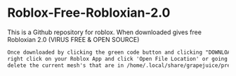 # Roblox-Free-Robloxian-2.0
This is a Github repository for roblox. When downloaded gives free Robloxian 2.0 (VIRUS FREE &amp; OPEN SOURCE)

```markdown
Once downloaded by clicking the green code button and clicking "DOWNLOAD ZIP" button and putting it in your desktop
right click on your Roblox App and click 'Open File Location' or going into your files and going to /home/.local/share/grapejuice/prefixes/roblox_game/drive_c/Program Files (x86)/Roblox/Versions/version-44af1822dccd494d/content/avatar/meshes
delete the current mesh's that are in /home/.local/share/grapejuice/prefixes/roblox_game/drive_c/Program Files (x86)/Roblox/Versions/version-44af1822dccd494d/content/avatar/meshes paste in the meshes from this github repository and done! Make sure the games your are playing are in R6 and not R15 Also make sure your avatar is blocky like this image: https://raw.githubusercontent.com/c0dertitan/Roblox-Free-Robloxian-2.0/main/wp4151244.jpg
